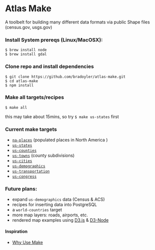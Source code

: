 # Atlas Make

A toolbelt for building many different data formats via public Shape files (census.gov, usgs.gov)

### Install System prereqs (Linux/MacOSX):

```
$ brew install node
$ brew install gdal
```

### Clone repo and install dependencies

```
$ git clone https://github.com/bradoyler/atlas-make.git
$ cd atlas-make
$ npm install
```

### Make all targets/recipes

```
$ make all
```
this may take about 15mins, so try `$ make us-states` first

### Current make targets
- [`na-places`](na-places) (populated places in North America )
- [`us-states`](us-states)
- [`us-counties`](us-counties)
- [`us-towns`](us-towns) (county subdivisions)
- [`us-cities`](us-cities)
- [`us-demographics`](us-demographics)
- [`us-transportation`](us-transportation)
- [`us-congress`](us-congress)


### Future plans:
- expand `us-demographics` data (Census & ACS)
- recipes for inserting data into PostgreSQL
- a `world-countries` target
- more map layers: roads, airports, etc.
- rendered map examples using [D3.js](https://d3js.org/) & [D3-Node](https://github.com/bradoyler/d3-node)

#### Inspiration
- [Why Use Make](https://bost.ocks.org/mike/make/)
